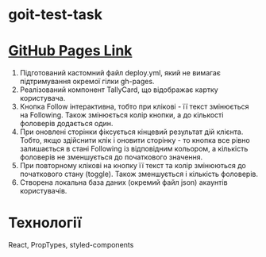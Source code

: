 # goit-test-task

# [GitHub Pages Link](https://imartete.github.io/tally_card/)

1. Підготований кастомний файл deploy.yml, який не вимагає підтримування окремої гілки gh-pages.
2. Реалізований компонент TallyCard, що відображає картку користувача.
3. Кнопка Follow інтерактивна, тобто при клікові - її текст змінюється на Following. Також
змінюється колір кнопки, а до кількості фоловерів додається один.
4. При оновлені сторінки фіксується кінцевий результат дій клієнта. Тобто,
якщо здійснити клік і оновити сторінку - то кнопка все рівно залишається
в стані Following із відповідним кольором, а кількість фоловерів не
зменшується до початкового значення.
5. При повторному клікові на кнопку її текст та колір змінюються до початкового
стану (toggle). Також зменшується і кількість фоловерів. 
6. Створена локальна база даних (окремий файл json) акаунтів користувачів.

# Технології

React, PropTypes, styled-components

